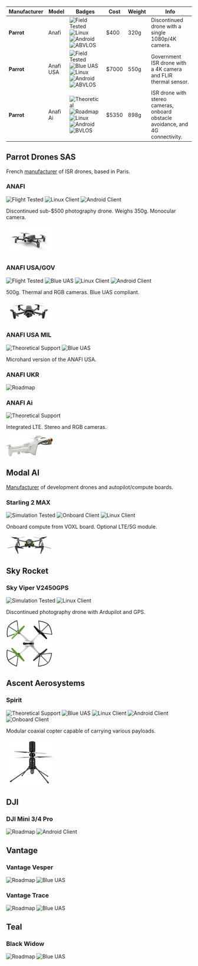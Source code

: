 | Manufacturer | Model | Badges | Cost | Weight | Info |
|---|---|---|---|---|---|
|**Parrot**| Anafi | ![Field Tested](https://img.shields.io/badge/Field%20Tested-ffffff?style=for-the-badge&color=00b100) ![Linux](https://img.shields.io/badge/Linux-ffffff?style=for-the-badge&color=812d45) ![Android](https://img.shields.io/badge/Android-ffffff?style=for-the-badge&color=287f85)![ABVLOS](https://img.shields.io/badge/ABVLOS-ffffff?style=for-the-badge&color=35b6b8) | $400 | 320g | Discontinued drone with a single 1080p/4K camera. |
|**Parrot**| Anafi USA | ![Field Tested](https://img.shields.io/badge/Field%20Tested-ffffff?style=for-the-badge&color=00b100)![Blue UAS](https://img.shields.io/badge/Blue%20UAS-ffffff?style=for-the-badge&color=005db1) ![Linux](https://img.shields.io/badge/Linux-ffffff?style=for-the-badge&color=812d45) ![Android](https://img.shields.io/badge/Android-ffffff?style=for-the-badge&color=287f85) ![ABVLOS](https://img.shields.io/badge/ABVLOS-ffffff?style=for-the-badge&color=35b6b8)| $7000 | 550g | Government ISR drone with a 4K camera and FLIR thermal sensor. |
|**Parrot**| Anafi Ai | ![Theoretical](https://img.shields.io/badge/Theoretical-ffffff?style=for-the-badge&color=f57000)![Roadmap](https://img.shields.io/badge/Roadmap-ffffff?style=for-the-badge&color=ff0000) ![Linux](https://img.shields.io/badge/Linux-ffffff?style=for-the-badge&color=812d45) ![Android](https://img.shields.io/badge/Android-ffffff?style=for-the-badge&color=287f85)![BVLOS](https://img.shields.io/badge/BVLOS-ffffff?style=for-the-badge&color=35b897) | $5350 | 898g | ISR drone with stereo cameras, onboard obstacle avoidance, and 4G connectivity. |

## Parrot Drones SAS

French [manufacturer](https://www.parrot.com) of ISR drones, based in Paris.

### ANAFI
![Flight Tested](https://img.shields.io/badge/Flight%20Tested-ffffff?style=for-the-badge&color=00b100) ![Linux Client](https://img.shields.io/badge/Linux%20Client-ffffff?style=for-the-badge&color=812d45) ![Android Client](https://img.shields.io/badge/Android%20Client-ffffff?style=for-the-badge&color=287f85)

Discontinued sub-$500 photography drone. Weighs 350g. Monocular camera.

<img src="../assets/platforms/anafi.png" width="25%">

### ANAFI USA/GOV
![Flight Tested](https://img.shields.io/badge/Flight%20Tested-ffffff?style=for-the-badge&color=00b100) ![Blue UAS](https://img.shields.io/badge/Blue%20UAS-ffffff?style=for-the-badge&color=005db1) ![Linux Client](https://img.shields.io/badge/Linux%20Client-ffffff?style=for-the-badge&color=812d45) ![Android Client](https://img.shields.io/badge/Android%20Client-ffffff?style=for-the-badge&color=287f85)

500g. Thermal and RGB cameras. Blue UAS compliant.

<img src="../assets/platforms/anafi_usa.png" width="25%">

### ANAFI USA MIL
![Theoretical Support](https://img.shields.io/badge/Theoretical%20Support-ffffff?style=for-the-badge&color=f57000) ![Blue UAS](https://img.shields.io/badge/Blue%20UAS-ffffff?style=for-the-badge&color=005db1)

Microhard version of the ANAFI USA.

### ANAFI UKR
![Roadmap](https://img.shields.io/badge/Roadmap-ffffff?style=for-the-badge&color=ff0000)

### ANAFI Ai
![Theoretical Support](https://img.shields.io/badge/Theoretical%20Support-ffffff?style=for-the-badge&color=f57000)

Integrated LTE. Stereo and RGB cameras.

<img src="../assets/platforms/anafi_ai.png" width="25%">

## Modal AI
[Manufacturer](https://www.modalai.com) of development drones and autopilot/compute boards.

### Starling 2 MAX
![Simulation Tested](https://img.shields.io/badge/Simulation%20Tested-ffffff?style=for-the-badge&color=f5e800) ![Onboard Client](https://img.shields.io/badge/Onboard%20Client-ffffff?style=for-the-badge&color=a53cc2) ![Linux Client](https://img.shields.io/badge/Linux%20Client-ffffff?style=for-the-badge&color=812d45)

Onboard compute from VOXL board. Optional LTE/5G module.

<img src="../assets/platforms/starling.png" width="25%">

## Sky Rocket

### Sky Viper V2450GPS
![Simulation Tested](https://img.shields.io/badge/Simulation%20Tested-ffffff?style=for-the-badge&color=f5e800) ![Linux Client](https://img.shields.io/badge/Linux%20Client-ffffff?style=for-the-badge&color=812d45)

Discontinued photography drone with Ardupilot and GPS.

<img src="../assets/platforms/skyviper.webp" width="25%">

## Ascent Aerosystems

### Spirit
![Theoretical Support](https://img.shields.io/badge/Theoretical%20Support-ffffff?style=for-the-badge&color=f57000) ![Blue UAS](https://img.shields.io/badge/Blue%20UAS-ffffff?style=for-the-badge&color=005db1) ![Linux Client](https://img.shields.io/badge/Linux%20Client-ffffff?style=for-the-badge&color=812d45) ![Android Client](https://img.shields.io/badge/Android%20Client-ffffff?style=for-the-badge&color=287f85) ![Onboard Client](https://img.shields.io/badge/Onboard%20Client-ffffff?style=for-the-badge&color=a53cc2)

Modular coaxial copter capable of carrying various payloads.

<img src="../assets/platforms/spirit.webp" width="25%">

## DJI

### DJI Mini 3/4 Pro
![Roadmap](https://img.shields.io/badge/Roadmap-ffffff?style=for-the-badge&color=ff0000) ![Android Client](https://img.shields.io/badge/Android%20Client-ffffff?style=for-the-badge&color=287f85)

## Vantage

### Vantage Vesper
![Roadmap](https://img.shields.io/badge/Roadmap-ffffff?style=for-the-badge&color=ff0000) ![Blue UAS](https://img.shields.io/badge/Blue%20UAS-ffffff?style=for-the-badge&color=005db1)

### Vantage Trace
![Roadmap](https://img.shields.io/badge/Roadmap-ffffff?style=for-the-badge&color=ff0000) ![Blue UAS](https://img.shields.io/badge/Blue%20UAS-ffffff?style=for-the-badge&color=005db1)

## Teal

### Black Widow
![Roadmap](https://img.shields.io/badge/Roadmap-ffffff?style=for-the-badge&color=ff0000) ![Blue UAS](https://img.shields.io/badge/Blue%20UAS-ffffff?style=for-the-badge&color=005db1)
